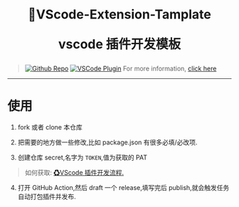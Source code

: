 <!--
 * @?: *********************************************************************
 * @Author: Weidows
 * @Date: 2021-01-03 01:36:18
 * @LastEditors: Weidows
 * @LastEditTime: 2021-06-26 02:19:39
 * @FilePath: \VScode-Extension-Tamplate\README.md
 * @Description:
 * @!: *********************************************************************
-->
<h1 align="center">

🥞VScode-Extension-Tamplate

vscode 插件开发模板

</h1>

[github-shield]: https://img.shields.io/github/stars/Weidows/VScode-Extension-Tamplate
[github-url]: https://github.com/Weidows-projects/VScode-Extension-Tamplate
[vscode-shield]: https://img.shields.io/visual-studio-marketplace/r/Weidows.theme-weidows?logo=visual-studio-code
[vscode-url]: https://marketplace.visualstudio.com/items?itemName=Weidows.theme-weidows

> [![Github Repo][github-shield]][github-url] [![VSCode Plugin][vscode-shield]][vscode-url]
> For more information, [click here][github-url]

---

# 使用

1. fork 或者 clone 本仓库

2. 把需要的地方做一些修改,比如 package.json 有很多必填/必改项.

3. 创建仓库 secret,名字为 `TOKEN`,值为获取的 PAT

> 如何获取: [♻VScode 插件开发流程.](https://weidows.github.io/post/tools/vscode/extension-develop/#%E5%8F%91%E5%B8%83)

4. 打开 GitHub Action,然后 draft 一个 release,填写完后 publish,就会触发任务自动打包插件并发布.
